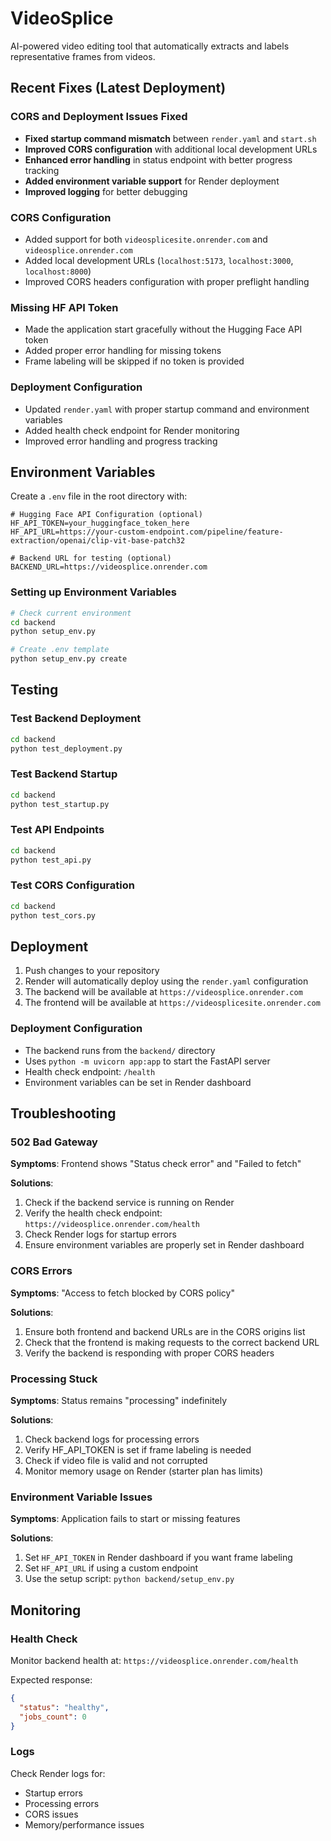 # VideoSplice

AI-powered video editing tool that automatically extracts and labels representative frames from videos.

## Recent Fixes (Latest Deployment)

### CORS and Deployment Issues Fixed

- **Fixed startup command mismatch** between `render.yaml` and `start.sh`
- **Improved CORS configuration** with additional local development URLs
- **Enhanced error handling** in status endpoint with better progress tracking
- **Added environment variable support** for Render deployment
- **Improved logging** for better debugging

### CORS Configuration

- Added support for both `videosplicesite.onrender.com` and `videosplice.onrender.com`
- Added local development URLs (`localhost:5173`, `localhost:3000`, `localhost:8000`)
- Improved CORS headers configuration with proper preflight handling

### Missing HF API Token

- Made the application start gracefully without the Hugging Face API token
- Added proper error handling for missing tokens
- Frame labeling will be skipped if no token is provided

### Deployment Configuration

- Updated `render.yaml` with proper startup command and environment variables
- Added health check endpoint for Render monitoring
- Improved error handling and progress tracking

## Environment Variables

Create a `.env` file in the root directory with:

```env
# Hugging Face API Configuration (optional)
HF_API_TOKEN=your_huggingface_token_here
HF_API_URL=https://your-custom-endpoint.com/pipeline/feature-extraction/openai/clip-vit-base-patch32

# Backend URL for testing (optional)
BACKEND_URL=https://videosplice.onrender.com
```

### Setting up Environment Variables

```bash
# Check current environment
cd backend
python setup_env.py

# Create .env template
python setup_env.py create
```

## Testing

### Test Backend Deployment

```bash
cd backend
python test_deployment.py
```

### Test Backend Startup

```bash
cd backend
python test_startup.py
```

### Test API Endpoints

```bash
cd backend
python test_api.py
```

### Test CORS Configuration

```bash
cd backend
python test_cors.py
```

## Deployment

1. Push changes to your repository
2. Render will automatically deploy using the `render.yaml` configuration
3. The backend will be available at `https://videosplice.onrender.com`
4. The frontend will be available at `https://videosplicesite.onrender.com`

### Deployment Configuration

- The backend runs from the `backend/` directory
- Uses `python -m uvicorn app:app` to start the FastAPI server
- Health check endpoint: `/health`
- Environment variables can be set in Render dashboard

## Troubleshooting

### 502 Bad Gateway

**Symptoms**: Frontend shows "Status check error" and "Failed to fetch"

**Solutions**:

1. Check if the backend service is running on Render
2. Verify the health check endpoint: `https://videosplice.onrender.com/health`
3. Check Render logs for startup errors
4. Ensure environment variables are properly set in Render dashboard

### CORS Errors

**Symptoms**: "Access to fetch blocked by CORS policy"

**Solutions**:

1. Ensure both frontend and backend URLs are in the CORS origins list
2. Check that the frontend is making requests to the correct backend URL
3. Verify the backend is responding with proper CORS headers

### Processing Stuck

**Symptoms**: Status remains "processing" indefinitely

**Solutions**:

1. Check backend logs for processing errors
2. Verify HF_API_TOKEN is set if frame labeling is needed
3. Check if video file is valid and not corrupted
4. Monitor memory usage on Render (starter plan has limits)

### Environment Variable Issues

**Symptoms**: Application fails to start or missing features

**Solutions**:

1. Set `HF_API_TOKEN` in Render dashboard if you want frame labeling
2. Set `HF_API_URL` if using a custom endpoint
3. Use the setup script: `python backend/setup_env.py`

## Monitoring

### Health Check

Monitor backend health at: `https://videosplice.onrender.com/health`

Expected response:

```json
{
  "status": "healthy",
  "jobs_count": 0
}
```

### Logs

Check Render logs for:

- Startup errors
- Processing errors
- CORS issues
- Memory/performance issues
